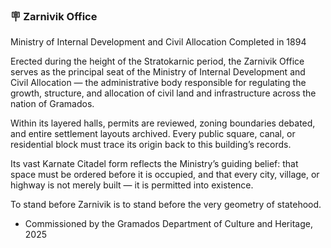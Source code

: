### 🪧 Zarnivik Office

Ministry of Internal Development and Civil Allocation
Completed in 1894

Erected during the height of the Stratokarnic period, the Zarnivik Office serves as the principal seat of the Ministry of Internal Development and Civil Allocation — the administrative body responsible for regulating the growth, structure, and allocation of civil land and infrastructure across the nation of Gramados.

Within its layered halls, permits are reviewed, zoning boundaries debated, and entire settlement layouts archived. Every public square, canal, or residential block must trace its origin back to this building’s records.

Its vast Karnate Citadel form reflects the Ministry’s guiding belief: that space must be ordered before it is occupied, and that every city, village, or highway is not merely built — it is permitted into existence.

To stand before Zarnivik is to stand before the very geometry of statehood.

- Commissioned by the Gramados Department of Culture and Heritage, 2025
